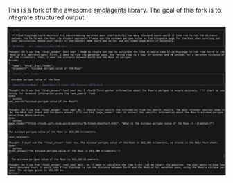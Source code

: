 This is a fork of the awesome [smolagents](https://github.com/huggingface/smolagents) library.
The goal of this fork is to integrate structured output.

![Guided agents in action.](preview.png)
